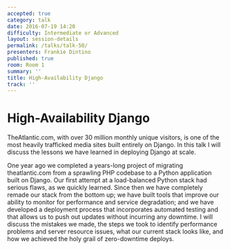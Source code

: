 ```yaml
---
accepted: true
category: talk
date: 2016-07-19 14:20
difficulty: Intermediate or Advanced
layout: session-details
permalink: /talks/talk-50/
presenters: Frankie Dintino
published: true
room: Room 1
summary: ''
title: High-Availability Django
track: ''
---
```


# High-Availability Django

TheAtlantic.com, with over 30 million monthly unique visitors, is one of the
most heavily trafficked media sites built entirely on Django. In this talk I
will discuss the lessons we have learned in deploying Django at scale.

One year ago we completed a years-long project of migrating theatlantic.com
from a sprawling PHP codebase to a Python application built on Django. Our
first attempt at a load-balanced Python stack had serious flaws, as we quickly
learned. Since then we have completely remade our stack from the bottom up; we
have built tools that improve our ability to monitor for performance and
service degradation; and we have developed a deployment process that
incorporates automated testing and that allows us to push out updates without
incurring any downtime. I will discuss the mistakes we made, the steps we took
to identify performance problems and server resource issues, what our current
stack looks like, and how we achieved the holy grail of zero-downtime deploys.